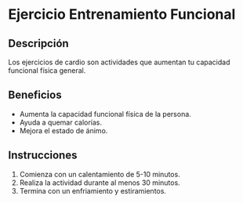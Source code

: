 # Ejercicio Entrenamiento Funcional

## Descripción
Los ejercicios de cardio son actividades que aumentan tu capacidad funcional física general.

## Beneficios
- Aumenta la capacidad funcional física de la persona.
- Ayuda a quemar calorías.
- Mejora el estado de ánimo.

## Instrucciones
1. Comienza con un calentamiento de 5-10 minutos.
2. Realiza la actividad durante al menos 30 minutos.
3. Termina con un enfriamiento y estiramientos.
